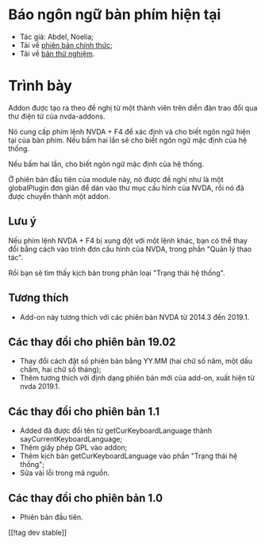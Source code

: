 # Báo ngôn ngữ bàn phím hiện tại #

* Tác giả: Abdel, Noelia;
* Tải về [phiên bản chính thức][1];
* Tải về [bản thử nghiệm][2].

# Trình bày #

Addon được tạo ra theo đề nghị từ một thành viên trên diễn đàn trao đổi qua
thư điện tử của  nvda-addons.

Nó cung cấp phím lệnh NVDA + F4 để xác định và cho biết ngôn ngữ hiện tại
của bàn phím.  Nếu bấm hai lần sẽ cho biết ngôn ngữ mặc định của hệ thống.

Nếu bấm hai lần, cho biết ngôn ngữ mặc định của hệ thống.

Ở phiên bản đầu tiên của module này, nó được đề nghị như là một globalPlugin
đơn giản để dán vào thư mục cấu hình của NVDA, rồi nó đã được chuyển thành
một addon.

## Lưu ý ##

Nếu phím lệnh NVDA + F4 bị xung đột với một lệnh khác, bạn có thể thay đổi
bằng cách vào trình đơn cấu hình của NVDA, trong phần "Quản lý thao tác".

Rồi bạn sẽ tìm thấy kịch bản trong phân loại "Trạng thái hệ thống".

## Tương thích ##

* Add-on này tương thích với các phiên bản NVDA từ 2014.3 đến 2019.1.

## Các thay đổi cho phiên bản 19.02 ##

* Thay đổi cách đặt số phiên bản bằng YY.MM (hai chữ số năm, một dấu chấm,
  hai chữ số tháng);
* Thêm tương thích với định dạng phiên bản mới của add-on, xuất hiện từ nvda
  2019.1.

## Các thay đổi cho phiên bản 1.1 ##

* Added đã được đổi tên từ getCurKeyboardLanguage thành
  sayCurrentKeyboardLanguage;
* Thêm giấy phép GPL vào addon;
* Thêm kịch bản getCurKeyboardLanguage vào phần "Trạng thái hệ thống";
* Sửa vài lỗi trong mã nguồn.

## Các thay đổi cho phiên bản 1.0 ##

* Phiên bản đầu tiên.

[[!tag dev stable]]

[1]: https://addons.nvda-project.org/files/get.php?file=ckbl

[2]: https://addons.nvda-project.org/files/get.php?file=ckbl-dev
